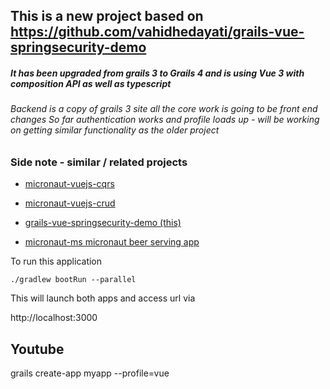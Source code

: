 ## This is a new project based on https://github.com/vahidhedayati/grails-vue-springsecurity-demo

##### It has been upgraded from grails 3 to Grails 4 and is using Vue 3 with composition API as well as typescript

###### Backend is a copy of grails 3 site all the core work is going to be front end changes So far authentication works and profile loads up - will be working on getting similar functionality as the older project


### Side note - similar / related projects
- [micronaut-vuejs-cqrs](https://github.com/vahidhedayati/micronaut-vuejs-cqrs)

- [micronaut-vuejs-crud](https://github.com/vahidhedayati/micronaut-vuejs-crud)

- [grails-vue-springsecurity-demo (this)](https://github.com/vahidhedayati/grails-vue-springsecurity-demo)

- [micronaut-ms micronaut beer serving app](https://github.com/vahidhedayati/micronaut-ms)


To run this application
```
./gradlew bootRun --parallel
``` 


This will launch both apps and access url via 

http://localhost:3000

Youtube
--------
grails create-app myapp --profile=vue

```
